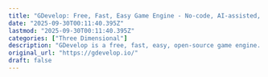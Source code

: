 ```yaml
---
title: "GDevelop: Free, Fast, Easy Game Engine - No-code, AI-assisted, Lightweight, Super Powerful | GDevelo"
date: "2025-09-30T00:11:40.395Z"
lastmod: "2025-09-30T00:11:40.395Z"
categories: ["Three Dimensional"]
description: "GDevelop is a free, fast, easy, open-source game engine. Learn 2D, 3D or multiplayer game development with our tutorials. Publish everywhere: iOS, Android, Steam... Use AI to learn and build faster."
original_url: "https://gdevelop.io/"
draft: false
---
```


